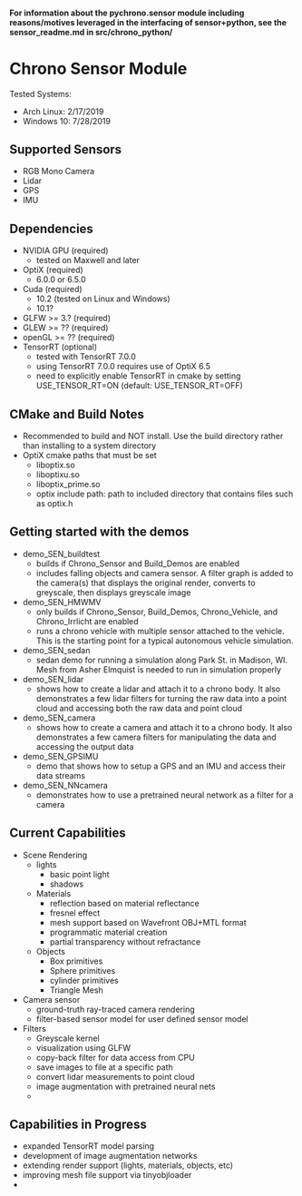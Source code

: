 #### For information about the pychrono.sensor module including reasons/motives leveraged in the interfacing of sensor+python, see the sensor_readme.md in src/chrono_python/

# Chrono Sensor Module
Tested Systems:
 - Arch Linux: 2/17/2019
 - Windows 10: 7/28/2019

## Supported Sensors
 - RGB Mono Camera
 - Lidar
 - GPS
 - IMU

## Dependencies
 - NVIDIA GPU (required)
	 - tested on Maxwell and later
 - OptiX (required)
	 - 6.0.0 or 6.5.0
 - Cuda (required)
	 - 10.2 (tested on Linux and Windows)
	 - 10.1?
 - GLFW >= 3.? (required)
 - GLEW >= ?? (required)
 - openGL >= ?? (required)
 - TensorRT (optional)
     - tested with TensorRT 7.0.0
     - using TensorRT 7.0.0 requires use of OptiX 6.5
     - need to explicitly enable TensorRT in cmake by setting USE_TENSOR_RT=ON (default: USE_TENSOR_RT=OFF)

## CMake and Build Notes
 - Recommended to build and NOT install. Use the build directory rather than installing to a system directory
 - OptiX cmake paths that must be set
	 - liboptix.so
	 - liboptixu.so
	 - liboptix_prime.so
	 - optix include path: path to included directory that contains files such as optix.h

## Getting started with the demos
 - demo_SEN_buildtest
	 - builds if Chrono_Sensor and Build_Demos are enabled
	 - includes falling objects and camera sensor. A filter graph is added to the camera(s) that displays the original render, converts to greyscale, then displays greyscale image
 - demo_SEN_HMWMV
	 - only builds if Chrono_Sensor, Build_Demos, Chrono_Vehicle, and Chrono_Irrlicht are enabled
	 - runs a chrono vehicle with multiple sensor attached to the vehicle. This is the starting point for a typical autonomous vehicle simulation.
 - demo_SEN_sedan
	 - sedan demo for running a simulation along Park St. in Madison, WI. Mesh from Asher Elmquist is needed to run in simulation properly
 - demo_SEN_lidar
     - shows how to create a lidar and attach it to a chrono body. It also demonstrates a few lidar filters for turning the raw data into a point cloud and accessing both the raw data and point cloud
 - demo_SEN_camera
     - shows how to create a camera and attach it to a chrono body. It also demonstrates a few camera filters for manipulating the data and accessing the output data
 - demo_SEN_GPSIMU
     - demo that shows how to setup a GPS and an IMU and access their data streams
 - demo_SEN_NNcamera
     - demonstrates how to use a pretrained neural network as a filter for a camera


## Current Capabilities
 - Scene Rendering
	 - lights
		 - basic point light
		 - shadows
	 - Materials
		 - reflection based on material reflectance
		 - fresnel effect
		 - mesh support based on Wavefront OBJ+MTL format
		 - programmatic material creation
		 - partial transparency without refractance
	 - Objects
		 - Box primitives
		 - Sphere primitives
		 - cylinder primitives
		 - Triangle Mesh
 - Camera sensor
	 - ground-truth ray-traced camera rendering
	 - filter-based sensor model for user defined sensor model
 - Filters
	 - Greyscale kernel
	 - visualization using GLFW
	 - copy-back filter for data access from CPU
	 - save images to file at a specific path
	 - convert lidar measurements to point cloud
	 - image augmentation with pretrained neural nets
	 -

## Capabilities in Progress
 - expanded TensorRT model parsing
 - development of image augmentation networks
 - extending render support (lights, materials, objects, etc)
 - improving mesh file support via tinyobjloader
 -
